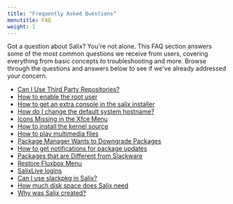 ```yaml
---
title: "Frequently Asked Questions"
menutitle: FAQ
weight: 1
---
```


Got a question about Salix? You're not alone. This FAQ section answers some of
the most common questions we receive from users, covering everything from basic
concepts to troubleshooting and more. Browse through the questions and answers
below to see if we've already addressed your concern.

- [Can I Use Third Party Repositories?](/faq/3rd-party-repos)
- [How to enable the root user](/faq/enable-root)
- [How to get an extra console in the salix installer](/faq/extra-console)
- [How do I change the default system hostname?](/faq/hostname)
- [Icons Missing in the Xfce Menu](/faq/icons-missing-in-xfce)
- [How to install the kernel source](/faq/kernel-source)
- [How to play multimedia files](/faq/multimedia)
- [Package Manager Wants to Downgrade Packages](/faq/package-manager-wants-to-downgrade-packages)
- [How to get notifications for package updates](/faq/package-update-notifications)
- [Packages that are Different from Slackware](/faq/packages-different-from-slackware)
- [Restore Fluxbox Menu](/faq/restore-fluxbox-menu)
- [SalixLive logins](/faq/salixlive-logins)
- [Can I use slackpkg in Salix?](/faq/slackpkg)
- [How much disk space does Salix need](/faq/space)
- [Why was Salix created?](/faq/why-was-salix-created)
